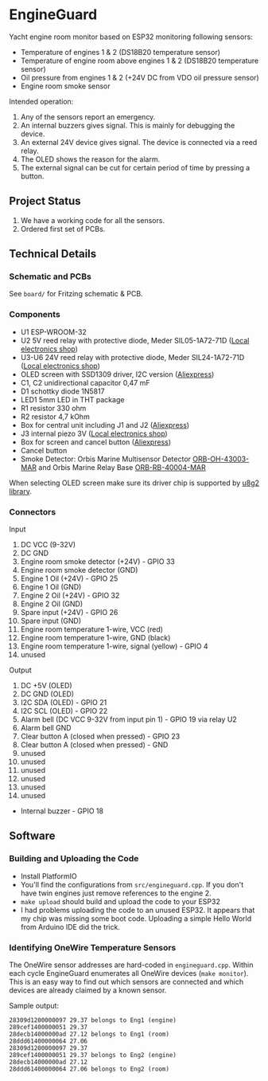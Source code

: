 # EngineGuard

Yacht engine room monitor based on ESP32 monitoring following sensors:
 * Temperature of engines 1 & 2 (DS18B20 temperature sensor)
 * Temperature of engine room above engines 1 & 2 (DS18B20 temperature sensor)
 * Oil pressure from engines 1 & 2 (+24V DC from VDO oil pressure sensor)
 * Engine room smoke sensor

Intended operation:
 1. Any of the sensors report an emergency.
 1. An internal buzzers gives signal. This is mainly for debugging the device.
 1. An external 24V device gives signal. The device is connected via a reed relay.
 1. The OLED shows the reason for the alarm.
 1. The external signal can be cut for certain period of time by pressing a button.

## Project Status

 1. We have a working code for all the sensors.
 1. Ordered first set of PCBs.

## Technical Details

### Schematic and PCBs

See `board/` for Fritzing schematic & PCB.

### Components

* U1 ESP-WROOM-32
* U2 5V reed relay with protective diode, Meder SIL05-1A72-71D ([Local electronics shop](https://www.partco.fi/fi/saehkoemekaniikka/releet/reed-releet/7411-rr-05-sild.html))
* U3-U6 24V reed relay with protective diode, Meder SIL24-1A72-71D ([Local electronics shop](https://www.partco.fi/fi/saehkoemekaniikka/releet/reed-releet/7413-rr-24-sild.html))
* OLED screen with SSD1309 driver, I2C version ([Aliexpress](https://www.aliexpress.com/item/1005003787866468.html))
* C1, C2 unidirectional capacitor 0,47 mF
* D1 schottky diode 1N5817
* LED1 5mm LED in THT package
* R1 resistor 330 ohm
* R2 resistor 4,7 kOhm
* Box for central unit including J1 and J2 ([Aliexpress](https://www.aliexpress.com/item/1005003153480194.html))
* J3 internal piezo 3V ([Local electronics shop](https://www.partco.fi/fi/audiovideo/summerit/20187-summeri-3v.html))
* Box for screen and cancel button ([Aliexpress](https://www.aliexpress.com/item/4000081121421.html))
* Cancel button
* Smoke Detector: Orbis Marine Multisensor Detector [ORB-OH-43003-MAR](https://www.apollo-fire.co.uk/products/orbis-marine/smokeheat-detectors/orb-oh-43003-mar---orbis-marine-multi-sensor-detector-opticalheat---flashing-led/) and Orbis Marine Relay Base [ORB-RB-40004-MAR](https://www.apollo-fire.co.uk/products/orbis-marine/relay-bases/orb-rb-40004-mar---orbis-marine-timesaver-base---relay/)

When selecting OLED screen make sure its driver chip is supported by
[u8g2 library](https://github.com/olikraus/u8g2/wiki).

### Connectors

Input

  1. DC VCC (9-32V)
  1. DC GND
  1. Engine room smoke detector (+24V) - GPIO 33
  1. Engine room smoke detector (GND)
  1. Engine 1 Oil (+24V) - GPIO 25
  1. Engine 1 Oil (GND)
  1. Engine 2 Oil (+24V) - GPIO 32
  1. Engine 2 Oil (GND)
  1. Spare input (+24V) - GPIO 26
  1. Spare input (GND)
  1. Engine room temperature 1-wire, VCC (red)
  1. Engine room temperature 1-wire, GND (black)
  1. Engine room temperature 1-wire, signal (yellow) - GPIO 4
  1. unused

Output

  1. DC +5V (OLED)
  1. DC GND (OLED)
  1. I2C SDA (OLED) - GPIO 21
  1. I2C SCL (OLED) - GPIO 22
  1. Alarm bell (DC VCC 9-32V from input pin 1) - GPIO 19 via relay U2
  1. Alarm bell GND
  1. Clear button A (closed when pressed) - GPIO 23
  1. Clear button A (closed when pressed) - GND
  1. unused
  1. unused
  1. unused
  1. unused
  1. unused
  1. unused
  * Internal buzzer - GPIO 18

## Software

### Building and Uploading the Code

 * Install PlatformIO
 * You'll find the configurations from `src/engineguard.cpp`. If you don't
   have twin engines just remove references to the engine 2.
 * `make upload` should build and upload the code to your ESP32
 * I had problems uploading the code to an unused ESP32. It appears that my chip was
   missing some boot code. Uploading a simple Hello World from Arduino IDE did the
   trick.

### Identifying OneWire Temperature Sensors

The OneWire sensor addresses are hard-coded in `engineguard.cpp`. Within each
cycle EngineGuard enumerates all OneWire devices (`make monitor`). This is an easy
way to find out which sensors are connected and which devices are already claimed
by a known sensor.

Sample output:

```
28309d1200000097 29.37 belongs to Eng1 (engine)
289cef1400000051 29.37
28decb14000000ad 27.12 belongs to Eng1 (room)
28ddd61400000064 27.06
28309d1200000097 29.37
289cef1400000051 29.37 belongs to Eng2 (engine)
28decb14000000ad 27.12
28ddd61400000064 27.06 belongs to Eng2 (room)
```
